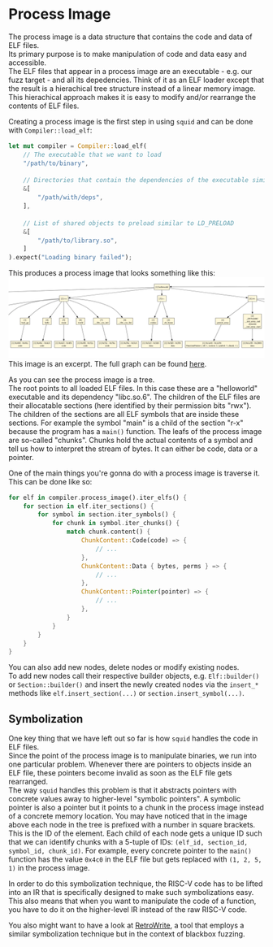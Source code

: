 # Process Image

The process image is a data structure that contains the code and data of ELF files.   
Its primary purpose is to make manipulation of code and data easy and accessible.   
The ELF files that appear in a process image are an executable - e.g. our fuzz target - and all its depedencies.
Think of it as an ELF loader except that the result is a hierachical tree structure instead of a
linear memory image. This hierachical approach makes it is easy to modify 
and/or rearrange the contents of ELF files.

Creating a process image is the first step in using `squid` and can be done with `Compiler::load_elf`:
```rs
let mut compiler = Compiler::load_elf(
    // The executable that we want to load
    "/path/to/binary",
    
    // Directories that contain the dependencies of the executable similar to LD_LIBRARY_PATH
    &[
        "/path/with/deps",
    ],
    
    // List of shared objects to preload similar to LD_PRELOAD
    &[
        "/path/to/library.so",
    ]
).expect("Loading binary failed");
```

This produces a process image that looks something like this:
![](./symimg.png)
This image is an excerpt. The full graph can be found [here](./symimg.svg).

As you can see the process image is a tree.   
The root points to all loaded ELF files. In this case these are a "helloworld" executable and its dependency "libc.so.6".
The children of the ELF files are their allocatable sections (here identified by their
permission bits "rwx").
The children of the sections are all ELF symbols that are inside these sections. For example the symbol
"main" is a child of the section "r-x" because the program has a `main()` function.
The leafs of the process image are so-called "chunks". Chunks hold the actual contents of a symbol and
tell us how to interpret the stream of bytes. It can either be code, data or a pointer.

One of the main things you're gonna do with a process image is traverse it.
This can be done like so:
```rs
for elf in compiler.process_image().iter_elfs() {
    for section in elf.iter_sections() {
        for symbol in section.iter_symbols() {
            for chunk in symbol.iter_chunks() {
                match chunk.content() {
                    ChunkContent::Code(code) => {
                        // ...
                    },
                    ChunkContent::Data { bytes, perms } => {
                        // ...
                    },
                    ChunkContent::Pointer(pointer) => {
                        // ...
                    },
                }
            }
        }
    }
}
```

You can also add new nodes, delete nodes or modify existing nodes.   
To add new nodes call their respective builder objects, e.g. `Elf::builder()` or
`Section::builder()` and insert the newly created nodes via the `insert_*`
methods like `elf.insert_section(...)` or `section.insert_symbol(...)`.

## Symbolization
One key thing that we have left out so far is how `squid` handles the code in ELF files.   
Since the point of the process image is to manipulate binaries, we run into one particular problem.
Whenever there are pointers to objects inside an ELF file, these pointers become invalid as soon as
the ELF file gets rearranged.   
The way `squid` handles this problem is that it abstracts pointers with concrete values away to higher-level
"symbolic pointers".
A symbolic pointer is also a pointer but it points to a chunk in the process image instead of a concrete memory location.
You may have noticed that in the image above each node in the tree is prefixed with a number in square brackets.
This is the ID of the element. Each child of each node gets a unique ID such that we can identify chunks with a
5-tuple of IDs: `(elf_id, section_id, symbol_id, chunk_id)`.
For example, every concrete pointer to the `main()` function has the value `0x4c0` in the ELF file but gets replaced with `(1, 2, 5, 1)`
in the process image.

In order to do this symbolization technique, the RISC-V code has to be lifted into an IR that is specifically designed
to make such symbolizations easy. This also means that when you want to manipulate the code of a function, you have to
do it on the higher-level IR instead of the raw RISC-V code.

You also might want to have a look at [RetroWrite](https://github.com/HexHive/RetroWrite), a tool that employs a similar symbolization technique but in the context of blackbox fuzzing.

